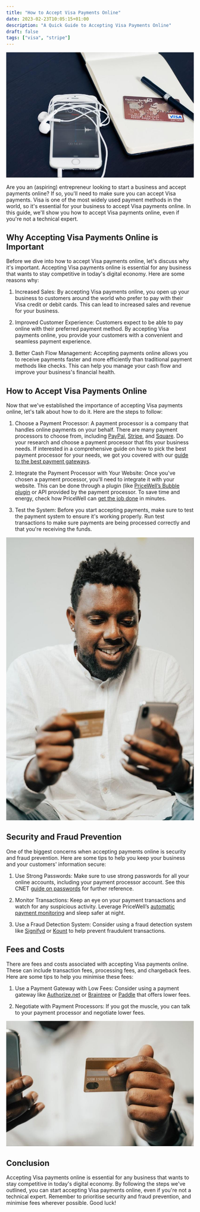 ```yaml
---
title: "How to Accept Visa Payments Online"
date: 2023-02-23T10:05:15+01:00
description: "A Quick Guide to Accepting Visa Payments Online"
draft: false
tags: ["visa", "stripe"]
---
```

![Ipod next to a notepad with a credit card and pen on top](/img/visa-1.jpg)

Are you an (aspiring) entrepreneur looking to start a business and accept payments online? If so, you'll need to make sure you can accept Visa payments. Visa is one of the most widely used payment methods in the world, so it's essential for your business to accept Visa payments online. In this guide, we'll show you how to accept Visa payments online, even if you're not a technical expert.

## Why Accepting Visa Payments Online is Important

Before we dive into how to accept Visa payments online, let's discuss why it's important. Accepting Visa payments online is essential for any business that wants to stay competitive in today's digital economy. Here are some reasons why:

1. Increased Sales: By accepting Visa payments online, you open up your business to customers around the world who prefer to pay with their Visa credit or debit cards. This can lead to increased sales and revenue for your business.

2. Improved Customer Experience: Customers expect to be able to pay online with their preferred payment method. By accepting Visa payments online, you provide your customers with a convenient and seamless payment experience.

3. Better Cash Flow Management: Accepting payments online allows you to receive payments faster and more efficiently than traditional payment methods like checks. This can help you manage your cash flow and improve your business's financial health.

## How to Accept Visa Payments Online

Now that we've established the importance of accepting Visa payments online, let's talk about how to do it. Here are the steps to follow:

1. Choose a Payment Processor: A payment processor is a company that handles online payments on your behalf. There are many payment processors to choose from, including [PayPal](https://www.braintreepayments.com/), [Stripe](https://stripe.com), and [Square](https://squareup.com/). Do your research and choose a payment processor that fits your business needs. If interested in a comprehensive guide on how to pick the best payment processor for your needs, we got you covered with our [guide to the best payment gateways](https://www.pricewell.io/blog/best-payment-gateways).

2. Integrate the Payment Processor with Your Website: Once you've chosen a payment processor, you'll need to integrate it with your website. This can be done through a plugin (like [PriceWell’s Bubble plugin](https://bubble.io/plugin/pricewell-1643279429035x716037702183813100) or API provided by the payment processor. To save time and energy, check how PriceWell can [get the job done](https://pricewell.io) in minutes.

3. Test the System: Before you start accepting payments, make sure to test the payment system to ensure it's working properly. Run test transactions to make sure payments are being processed correctly and that you're receiving the funds.

![Man excitedly looking at a mobile phone in one had and a credit card in the other](/img/visa-2.jpg)

## Security and Fraud Prevention

One of the biggest concerns when accepting payments online is security and fraud prevention. Here are some tips to help you keep your business and your customers' information secure:

1. Use Strong Passwords: Make sure to use strong passwords for all your online accounts, including your payment processor account. See this CNET [guide on passwords](https://www.cnet.com/tech/mobile/keep-your-passwords-strong-and-secure-with-these-9-rules/) for further reference.

2. Monitor Transactions: Keep an eye on your payment transactions and watch for any suspicious activity. Leverage PriceWell’s [automatic payment monitoring](https://pricewell.io) and sleep safer at night.

3. Use a Fraud Detection System: Consider using a fraud detection system like [Signifyd](https://www.signifyd.com/) or [Kount](https://kount.com/) to help prevent fraudulent transactions.

## Fees and Costs

There are fees and costs associated with accepting Visa payments online. These can include transaction fees, processing fees, and chargeback fees. Here are some tips to help you minimise these fees:

1. Use a Payment Gateway with Low Fees: Consider using a payment gateway like [Authorize.net](https://www.google.com/url?q=https://www.authorize.net/&sa=D&source=editors&ust=1677147010451124&usg=AOvVaw1l2xxPba92o3i38mN7cO3F) or [Braintree](https://www.google.com/url?q=https://www.braintreepayments.com/gr?referrer%3Dhttps%253A%252F%252Fwww.google.com%252F&sa=D&source=editors&ust=1677147010451592&usg=AOvVaw0SG6dh-rsCGpaWhsjHUgl3) or [Paddle](https://www.google.com/url?q=https://www.paddle.com/&sa=D&source=editors&ust=1677147010451968&usg=AOvVaw27Is5M7_ZmjuT1Pop5MrUt) that offers lower fees.

2. Negotiate with Payment Processors: If you got the muscle, you can talk to your payment processor and negotiate lower fees.

![Close up of a hand holding a credit card](/img/visa-3.jpg)

## Conclusion

Accepting Visa payments online is essential for any business that wants to stay competitive in today's digital economy. By following the steps we've outlined, you can start accepting Visa payments online, even if you're not a technical expert. Remember to prioritise security and fraud prevention, and minimise fees wherever possible. Good luck!